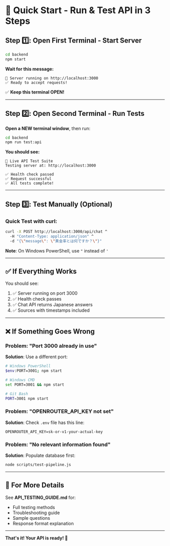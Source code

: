 # 🚀 Quick Start - Run & Test API in 3 Steps

## Step 1️⃣: Open First Terminal - Start Server

```bash
cd backend
npm start
```

**Wait for this message:**
```
🚀 Server running on http://localhost:3000
✅ Ready to accept requests!
```

✅ **Keep this terminal OPEN!**

---

## Step 2️⃣: Open Second Terminal - Run Tests

**Open a NEW terminal window**, then run:

```bash
cd backend
npm run test:api
```

**You should see:**
```
🧪 Live API Test Suite
Testing server at: http://localhost:3000

✅ Health check passed
✅ Request successful
✅ All tests complete!
```

---

## Step 3️⃣: Test Manually (Optional)

### Quick Test with curl:

```bash
curl -X POST http://localhost:3000/api/chat ^
  -H "Content-Type: application/json" ^
  -d "{\"message\": \"黄金率とは何ですか？\"}"
```

**Note**: On Windows PowerShell, use `"` instead of `'`

---

## ✅ If Everything Works

You should see:
1. ✅ Server running on port 3000
2. ✅ Health check passes
3. ✅ Chat API returns Japanese answers
4. ✅ Sources with timestamps included

---

## ❌ If Something Goes Wrong

### Problem: "Port 3000 already in use"
**Solution**: Use a different port:
```bash
# Windows PowerShell
$env:PORT=3001; npm start

# Windows CMD
set PORT=3001 && npm start

# Git Bash
PORT=3001 npm start
```

### Problem: "OPENROUTER_API_KEY not set"
**Solution**: Check `.env` file has this line:
```env
OPENROUTER_API_KEY=sk-or-v1-your-actual-key
```

### Problem: "No relevant information found"
**Solution**: Populate database first:
```bash
node scripts/test-pipeline.js
```

---

## 📖 For More Details

See **API_TESTING_GUIDE.md** for:
- Full testing methods
- Troubleshooting guide
- Sample questions
- Response format explanation

---

**That's it! Your API is ready! 🎉**
